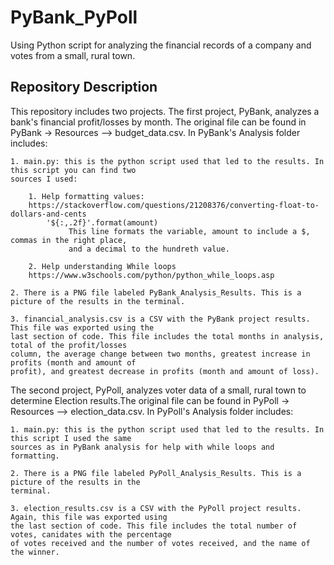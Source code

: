 # PyBank_PyPoll
Using Python script for analyzing the financial records of a company and votes from a small, rural town.

## Repository Description

This repository includes two projects. The first project, PyBank, analyzes a bank's financial profit/losses by month. The original file can be found in PyBank -> Resources --> budget_data.csv. In PyBank's Analysis folder includes:

    1. main.py: this is the python script used that led to the results. In this script you can find two 
    sources I used:

        1. Help formatting values:
        https://stackoverflow.com/questions/21208376/converting-float-to-dollars-and-cents
            '${:,.2f}'.format(amount)
                 This line formats the variable, amount to include a $, commas in the right place, 
                 and a decimal to the hundreth value.

        2. Help understanding While loops
        https://www.w3schools.com/python/python_while_loops.asp
    
    2. There is a PNG file labeled PyBank_Analysis_Results. This is a picture of the results in the terminal.

    3. financial_analysis.csv is a CSV with the PyBank project results. This file was exported using the 
    last section of code. This file includes the total months in analysis, total of the profit/losses 
    column, the average change between two months, greatest increase in profits (month and amount of 
    profit), and greatest decrease in profits (month and amount of loss).

The second project, PyPoll, analyzes voter data of a small, rural town to determine Election results.The original file can be found in PyPoll -> Resources --> election_data.csv. In PyPoll's Analysis folder includes:

    1. main.py: this is the python script used that led to the results. In this script I used the same 
    sources as in PyBank analysis for help with while loops and formatting.
    
    2. There is a PNG file labeled PyPoll_Analysis_Results. This is a picture of the results in the 
    terminal.

    3. election_results.csv is a CSV with the PyPoll project results. Again, this file was exported using 
    the last section of code. This file includes the total number of votes, canidates with the percentage 
    of votes received and the number of votes received, and the name of the winner.